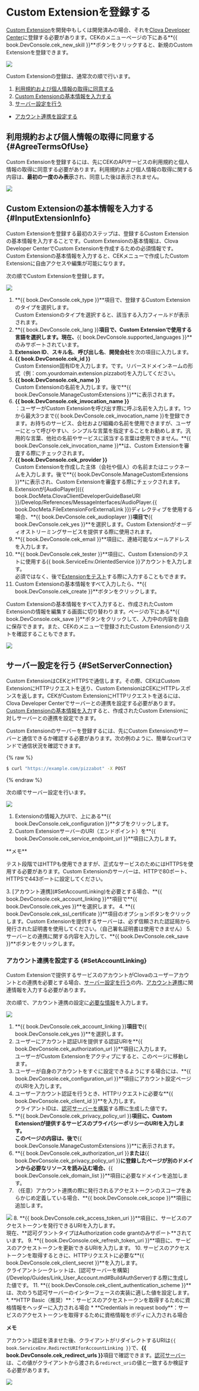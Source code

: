 <!-- Note! This content includes shared parts. Therefore, when you update this, you should beware of synchronization. -->

# Custom Extensionを登録する
[Custom Extension](/Develop/Guides/Build_Custom_Extension.md)を開発中もしくは開発済みの場合、それを[Clova Developer Center](/DevConsole/ClovaDevConsole_Overview.md)に登録する必要があります。CEKのメニューページの下にある**{{ book.DevConsole.cek_new_skill }}**ボタンをクリックすると、新規のCustom Extensionを登録できます。

![](/DevConsole/Assets/Images/DevConsole-First_Look_of_Extension_List.png)

Custom Extensionの登録は、通常次の順で行います。

1. [利用規約および個人情報の取得に同意する](#AgreeTermsOfUse)
2. [Custom Extensionの基本情報を入力する](#InputExtensionInfo)
3. [サーバー設定を行う](#SetServerConnection)
  * [アカウント連携を設定する](#SetAccountLinking)

<!-- Start of the shared content: AgreeTermsOfUse -->

## 利用規約および個人情報の取得に同意する {#AgreeTermsOfUse}

Custom Extensionを登録するには、先にCEKのAPIサービスの利用規約と個人情報の取得に同意する必要があります。利用規約および個人情報の取得に関する内容は、**最初の一度のみ表示**され、同意した後は表示されません。

![](/DevConsole/Assets/Images/DevConsole-Agree_Terms_of_Use_and_Collecting_Personal_Info.png)

<!-- End of the shared content -->

## Custom Extensionの基本情報を入力する {#InputExtensionInfo}

Custom Extensionを登録する最初のステップは、登録するCustom Extensionの基本情報を入力することです。Custom Extensionの基本情報は、Clova Developer CenterでCustom Extensionを作成するための必須情報です。Custom Extensionの基本情報を入力すると、CEKメニューで作成したCustom Extensionに自由アクセスや編集が可能になります。

次の順でCustom Extensionを登録します。

![](/DevConsole/Assets/Images/DevConsole-Create_New_Custom_Extension.png)

1. **{{ book.DevConsole.cek_type }}**項目で、登録するCustom Extensionのタイプを選択します。<br />
  Custom Extensionのタイプを選択すると、該当する入力フィールドが表示されます。
2. **{{ book.DevConsole.cek_lang }}**項目で、Custom Extensionで使用する言語を選択します。現在、**{{ book.DevConsole.supported_languages }}**のみサポートされています。
3. **Extension ID**、**スキル名**、**呼び出し名**、**開発会社**を次の項目に入力します。
  1. **{{ book.DevConsole.cek_id }}**<br />
    Custom Extension固有IDを入力します。です。リバースドメインネームの形式（例：com.yourdomain.extension.pizzabot)を入力してください。
  2. **{{ book.DevConsole.cek_name }}**<br />
    Custom Extensionの名前を入力します。後で**{{ book.DevConsole.ManageCustomExtensions }}**に表示されます。
  3. **{{ book.DevConsole.cek_invocation_name }}**<br />
    ：ユーザーがCustom Extensionを呼び出す際に呼ぶ名前を入力します。1つから最大3つまで{{ book.DevConsole.cek_invocation_name }}を登録できます。お持ちのサービス、会社および組織の名前を使用できますが、ユーザーにとって呼びやすい、シンプルな言葉を指定することをお勧めします。汎用的な言葉、他社の名前やサービスに該当する言葉は使用できません。**{{ book.DevConsole.cek_invocation_name }}**は、Custom Extensionを審査する際にチェックされます。
  4. **{{ book.DevConsole.cek_provider }}**<br />
    Custom Extensionを作成した主体（会社や個人）の名前またはニックネームを入力します。後で**{{ book.DevConsole.ManageCustomExtensions }}**に表示され、Custom Extensionを審査する際にチェックされます。
4. Extensionが[AudioPlayer]({{ book.DocMeta.ClovaClientDeveloperGuideBaseURI }}/Develop/References/MessageInterfaces/AudioPlayer.{{ book.DocMeta.FileExtensionForExternalLink }})ディレクティブを使用する場合、**{{ book.DevConsole.cek_audioplayer }}**項目で**{{ book.DevConsole.cek_yes }}**を選択します。Custom Extensionがオーディオストリーミングサービスを提供する際に使用されます。
5. **{{ book.DevConsole.cek_email }}**項目に、連絡可能なメールアドレスを入力します。
6. **{{ book.DevConsole.cek_tester }}**項目に、Custom Extensionのテストに使用する{{ book.ServiceEnv.OrientedService }}アカウントを入力します。<br />
  必須ではなく、後で[Extensionをテスト](/DevConsole/Guides/Test_Custom_Extension.md)する際に入力することもできます。
7. Custom Extensionの基本情報をすべて入力したら、**{{ book.DevConsole.cek_create }}**ボタンをクリックします。

Custom Extensionの基本情報をすべて入力すると、作成されたCustom Extensionの情報を編集する画面に切り替わります。ページの下にある**{{ book.DevConsole.cek_save }}**ボタンをクリックして、入力中の内容を自由に保存できます。また、CEKのメニューで登録されたCustom Extensionのリストを確認することもできます。

![](/DevConsole/Assets/Images/DevConsole-Custom_Extension_List_After_Creation.png)

## サーバー設定を行う {#SetServerConnection}

Custom ExtensionはCEKとHTTPSで通信します。その際、CEKはCustom ExtensionにHTTPリクエストを送り、Custom ExtensionはCEKにHTTPレスポンスを返します。CEKがCustom ExtensionにHTTPリクエストを送るには、Clova Developer Centerでサーバーとの連携を設定する必要があります。[Custom Extensionの基本情報を入力](#InputExtensionInfo)すると、作成されたCustom Extensionに対しサーバーとの連携を設定できます。

Custom Extensionのサーバーを登録するには、先にCustom Extensionのサーバーと通信できるか確認する必要があります。次の例のように、簡単なcurlコマンドで通信状況を確認できます。

{% raw %}
```bash
$ curl "https://example.com/pizzabot" -X POST
```
{% endraw %}

次の順でサーバー設定を行います。

![](/DevConsole/Assets/Images/DevConsole-Custom_Extension_Server_Settings.png)

1. Extensionの情報入力UIで、上にある**{{ book.DevConsole.cek_configuration }}**タブをクリックします。
2. Custom ExtensionサーバーのURI（エンドポイント）を**{{ book.DevConsole.cek_service_endpoint_url }}**項目に入力します。
  <div class="note">
    <p>**メモ**</p>
    <p>テスト段階ではHTTPも使用できますが、正式なサービスのためにはHTTPSを使用する必要があります。Custom Extensionのサーバーは、HTTPで80ポート、HTTPSで443ポートに設定してください。</p>
  </div>
3. [アカウント連携](#SetAccountLinking)を必要とする場合、**{{ book.DevConsole.cek_account_linking }}**項目で**{{ book.DevConsole.cek_yes }}**を選択します。
4. **{{ book.DevConsole.cek_ssl_certificate }}**項目のオプションボタンをクリックします。Custom Extensionを提供するサーバーは、必ず信頼された認証局から発行された証明書を使用してください。（自己署名証明書は使用できません）
5. サーバーとの連携に関する内容を入力して、**{{ book.DevConsole.cek_save }}**ボタンをクリックします。</li>

### アカウント連携を設定する {#SetAccountLinking}

Custom Extensionで提供するサービスのアカウントがClovaのユーザーアカウントとの連携を必要とする場合、[サーバー設定を行う](#SetServerConnection)の内、[アカウント連携](/Develop/Guides/Link_User_Account.md)に関連情報を入力する必要があります。

次の順で、アカウント連携の設定に[必要な情報](/Develop/Guides/Link_User_Account.md#RegisterAccountLinkingInfo)を入力します。

<img src="/DevConsole/Assets/Images/DevConsole-Custom_Extension_Accoun_Linking_Settings_1.png" />

1. **{{ book.DevConsole.cek_account_linking }}**項目で**{{ book.DevConsole.cek_yes }}**を選択します。
2. ユーザーにアカウント認証UIを提供する認証URIを**{{ book.DevConsole.cek_authorization_url }}**項目に入力します。<br />
  ユーザーがCustom Extensionをアクティブにすると、このページに移動します。
3. ユーザーが自身のアカウントをすぐに設定できるようにする場合には、**{{ book.DevConsole.cek_configuration_url }}**項目にアカウント設定ページのURIを入力します。
4. ユーザーアカウント認証を行うとき、HTTPリクエストに必要な**{{ book.DevConsole.cek_client_id }}**を入力します。<br />
  クライアントIDは、[認可サーバーを構築](/Develop/Guides/Link_User_Account.md#BuildAuthServer)する際に生成した値です。
5. **{{ book.DevConsole.cek_privacy_policy_url }}**項目に、Custom Extensionが提供するサービスのプライバシーポリシーのURIを入力します。<br />
  このページの内容は、後で**{{ book.DevConsole.ManageCustomExtensions }}**に表示されます。
6. **{{ book.DevConsole.cek_authorization_url }}**または**{{ book.DevConsole.cek_privacy_policy_url }}**に登録したページが別のドメインから必要なリソースを読み込む場合、**{{ book.DevConsole.cek_domain_list }}**項目に必要なドメインを追加します。
7. （任意）アカウント連携の際に発行されるアクセストークンのスコープをあらかじめ定義している場合、**{{ book.DevConsole.cek_scope }}**項目に追加します。<br />
  <img src="/DevConsole/Assets/Images/DevConsole-Custom_Extension_Accoun_Linking_Settings_2.png" />
8. **{{ book.DevConsole.cek_access_token_uri }}**項目に、サービスのアクセストークンを発行できるURIを入力します。<br />
  現在、**認可グラントタイプはAuthorization code grantのみサポート**されています。
9. **{{ book.DevConsole.cek_refresh_token_uri }}**項目に、サービスのアクセストークンを更新できるURIを入力します。
10. サービスのアクセストークンを取得するときに、HTTPリクエストに必要な**{{ book.DevConsole.cek_client_secret }}**を入力します。<br />
  クライアントシークレットは、[認可サーバーを構築](/Develop/Guides/Link_User_Account.md#BuildAuthServer)する際に生成した値です。
11. **{{ book.DevConsole.cek_client_authentication_scheme }}**は、次のうち認可サーバーのインターフェースの実装に適した値を設定します。
  *. **HTTP Basic（推奨）**：サービスのアクセストークンを取得するために資格情報をヘッダーに入力される場合
  * **Credentials in request body**：サービスのアクセストークンを取得するために資格情報をボディに入力される場合

<div id="RedirectURI" class="note">
  <p><strong>メモ</strong></p>
  <p>アカウント認証を済ませた後、クライアントがリダイレクトするURIは<code>{{ book.ServiceEnv.RedirectURIforAccountLinking }}</code>で、<strong>{{ book.DevConsole.cek_redirect_urls }}</strong>項目で確認できます。</strong><a href="/Develop/Guides/Link_User_Account.md#BuildAuthServer">認可サーバー</a>は、この値がクライアントから渡される<code>redirect_uri</code>の値と一致するか検証する必要があります。</p>
  <img src="/DevConsole/Assets/Images/DevConsole-Redirect_URI_for_Extension_Accoun_Linking.png" />
</div>
